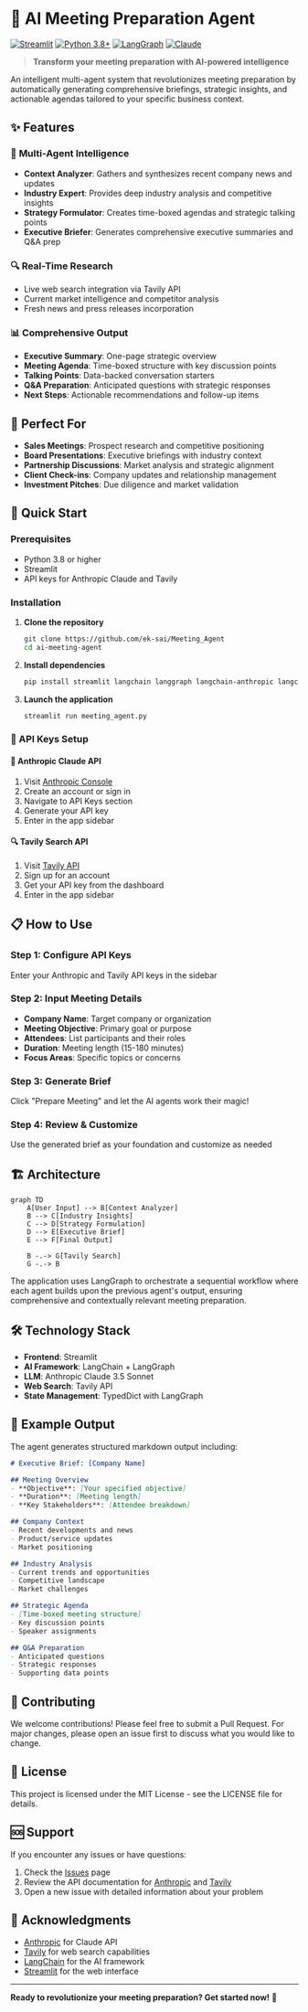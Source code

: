 # 🚀 AI Meeting Preparation Agent

[![Streamlit](https://static.streamlit.io/badges/streamlit_badge_black_white.svg)](https://streamlit.io)
[![Python 3.8+](https://img.shields.io/badge/python-3.8+-blue.svg)](https://www.python.org/downloads/)
[![LangGraph](https://img.shields.io/badge/LangGraph-🦜-green.svg)](https://langchain-ai.github.io/langgraph/)
[![Claude](https://img.shields.io/badge/Claude-Anthropic-orange.svg)](https://www.anthropic.com/)

> **Transform your meeting preparation with AI-powered intelligence**

An intelligent multi-agent system that revolutionizes meeting preparation by automatically generating comprehensive briefings, strategic insights, and actionable agendas tailored to your specific business context.

## ✨ Features

### 🤖 **Multi-Agent Intelligence**
- **Context Analyzer**: Gathers and synthesizes recent company news and updates
- **Industry Expert**: Provides deep industry analysis and competitive insights
- **Strategy Formulator**: Creates time-boxed agendas and strategic talking points
- **Executive Briefer**: Generates comprehensive executive summaries and Q&A prep

### 🔍 **Real-Time Research**
- Live web search integration via Tavily API
- Current market intelligence and competitor analysis
- Fresh news and press releases incorporation

### 📊 **Comprehensive Output**
- **Executive Summary**: One-page strategic overview
- **Meeting Agenda**: Time-boxed structure with key discussion points
- **Talking Points**: Data-backed conversation starters
- **Q&A Preparation**: Anticipated questions with strategic responses
- **Next Steps**: Actionable recommendations and follow-up items

## 🎯 Perfect For

- **Sales Meetings**: Prospect research and competitive positioning
- **Board Presentations**: Executive briefings with industry context  
- **Partnership Discussions**: Market analysis and strategic alignment
- **Client Check-ins**: Company updates and relationship management
- **Investment Pitches**: Due diligence and market validation

## 🚀 Quick Start

### Prerequisites

- Python 3.8 or higher
- Streamlit
- API keys for Anthropic Claude and Tavily

### Installation

1. **Clone the repository**
   ```bash
   git clone https://github.com/ek-sai/Meeting_Agent
   cd ai-meeting-agent
   ```

2. **Install dependencies**
   ```bash
   pip install streamlit langchain langgraph langchain-anthropic langchain-community
   ```

3. **Launch the application**
   ```bash
   streamlit run meeting_agent.py
   ```

### 🔐 API Keys Setup

#### 🧠 Anthropic Claude API
1. Visit [Anthropic Console](https://console.anthropic.com/)
2. Create an account or sign in
3. Navigate to API Keys section
4. Generate your API key
5. Enter in the app sidebar

#### 🔍 Tavily Search API
1. Visit [Tavily API](https://tavily.com/)
2. Sign up for an account
3. Get your API key from the dashboard
4. Enter in the app sidebar

## 📋 How to Use

### Step 1: Configure API Keys
Enter your Anthropic and Tavily API keys in the sidebar

### Step 2: Input Meeting Details
- **Company Name**: Target company or organization
- **Meeting Objective**: Primary goal or purpose
- **Attendees**: List participants and their roles
- **Duration**: Meeting length (15-180 minutes)
- **Focus Areas**: Specific topics or concerns

### Step 3: Generate Brief
Click "Prepare Meeting" and let the AI agents work their magic!

### Step 4: Review & Customize
Use the generated brief as your foundation and customize as needed

## 🏗️ Architecture

```mermaid
graph TD
    A[User Input] --> B[Context Analyzer]
    B --> C[Industry Insights]
    C --> D[Strategy Formulation]
    D --> E[Executive Brief]
    E --> F[Final Output]
    
    B -.-> G[Tavily Search]
    G -.-> B
```

The application uses LangGraph to orchestrate a sequential workflow where each agent builds upon the previous agent's output, ensuring comprehensive and contextually relevant meeting preparation.

## 🛠️ Technology Stack

- **Frontend**: Streamlit
- **AI Framework**: LangChain + LangGraph
- **LLM**: Anthropic Claude 3.5 Sonnet
- **Web Search**: Tavily API
- **State Management**: TypedDict with LangGraph

## 📖 Example Output

The agent generates structured markdown output including:

```markdown
# Executive Brief: [Company Name]

## Meeting Overview
- **Objective**: [Your specified objective]
- **Duration**: [Meeting length]
- **Key Stakeholders**: [Attendee breakdown]

## Company Context
- Recent developments and news
- Product/service updates
- Market positioning

## Industry Analysis
- Current trends and opportunities
- Competitive landscape
- Market challenges

## Strategic Agenda
- [Time-boxed meeting structure]
- Key discussion points
- Speaker assignments

## Q&A Preparation
- Anticipated questions
- Strategic responses
- Supporting data points
```

## 🤝 Contributing

We welcome contributions! Please feel free to submit a Pull Request. For major changes, please open an issue first to discuss what you would like to change.

## 📄 License

This project is licensed under the MIT License - see the LICENSE file for details.

## 🆘 Support

If you encounter any issues or have questions:

1. Check the [Issues](../../issues) page
2. Review the API documentation for [Anthropic](https://docs.anthropic.com/) and [Tavily](https://docs.tavily.com/)
3. Open a new issue with detailed information about your problem

## 🎉 Acknowledgments

- [Anthropic](https://www.anthropic.com/) for Claude API
- [Tavily](https://tavily.com/) for web search capabilities
- [LangChain](https://langchain.com/) for the AI framework
- [Streamlit](https://streamlit.io/) for the web interface

---

**Ready to revolutionize your meeting preparation? Get started now!** 🚀
